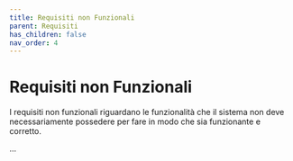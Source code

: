 ```yaml
---
title: Requisiti non Funzionali
parent: Requisiti
has_children: false
nav_order: 4
---
```


# Requisiti non Funzionali

I requisiti non funzionali riguardano le funzionalità che il sistema non deve necessariamente possedere per fare in modo che sia funzionante e corretto.

...
